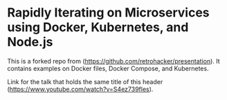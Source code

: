 # Rapidly Iterating on Microservices using Docker, Kubernetes, and Node.js

This is a forked repo from (https://github.com/retrohacker/presentation). It contains examples on Docker files, Docker Compose, and Kubernetes.

Link for the talk that holds the same title of this header (https://www.youtube.com/watch?v=S4ez739fles).
